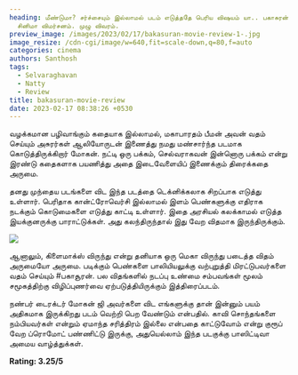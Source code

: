 ```yaml
---
heading: மீண்டுமா? சர்ச்சையும் இல்லாமல் படம் எடுத்ததே பெரிய விஷயம் யா.. பகாசுரன்
  சினிமா விமர்சனம். முழு விவரம்.
preview_image: /images/2023/02/17/bakasuran-movie-review-1-.jpg
image_resize: /cdn-cgi/image/w=640,fit=scale-down,q=80,f=auto
categories: cinema
authors: Santhosh
tags:
  - Selvaraghavan
  - Natty
  - Review
title: bakasuran-movie-review
date: 2023-02-17 08:38:26 +0530
---
```



வழக்கமான பழிவாங்கும் கதையாக இல்லாமல்,  மகாபாரதம் பீமன் அவன் வதம் செய்யும் அசுரர்கள் ஆலியோருடன் இணைத்து நமது மண்சார்ந்த படமாக கொடுத்திருக்கிறார் மோகன். நட்டி ஒரு பக்கம், செல்வராகவன் இன்னொரு பக்கம் என்று இரண்டு கதைகளாக பயணித்து அதை இடைவேளையிப் இணைக்கும் திரைக்கதை அருமை.

தனது முந்தைய படங்களை விட இந்த படத்தை டெக்னிக்கலாக சிறப்பாக எடுத்து உள்ளார். பெரிதாக கான்ட்ரோவெர்சி இல்லாமல் இளம் பெண்களுக்கு எதிராக நடக்கும் கொடுமைகளை எடுத்து காட்டி உள்ளார். இதை அரசியல் கலக்காமல் எடுத்த இயக்குனருக்கு பாராட்டுக்கள். அது கலந்திருந்தால் இது வேற விதமாக இருந்திருக்கும். 

![](/images/2023/02/17/bakasuran-movie-review-2-.jpg)

ஆனாலும், கிளைமாக்ஸ் விருந்து என்று தனியாக ஒரு மெகா விருந்து படைத்த விதம் அருமையோ அருமை. படிக்கும் பெண்களை பாலியியலுக்கு வற்புறுத்தி மிரட்டுபவர்களை வதம் செய்யும் #பகாசூரன். பல விதங்களில் நடப்பு உண்மை சம்பவங்கள் மூலம் சமூகத்திற்கு விழிப்புணர்வை ஏற்படுத்தியிருக்கும் இத்திரைப்படம்.

நண்பர் டைரக்டர் மோகன் ஜி  அவர்களை விட எங்களுக்கு தான் இன்னும் பயம் அதிகமாக இருக்கிறது படம் வெற்றி பெற வேண்டும் என்பதில். காவி சொந்தங்களை நம்பியவர்கள் என்றும் ஏமாந்த சரித்திரம் இல்லை என்பதை காட்டுவோம் என்று குரூப் வேற ப்ரொமோட் பண்ணிட்டு இருக்கு, அதுயெல்லாம் இந்த படகுக்கு பாஸிட்டிவா அமைய வாழ்த்துக்கள்.

**R﻿ating: 3.25/5**